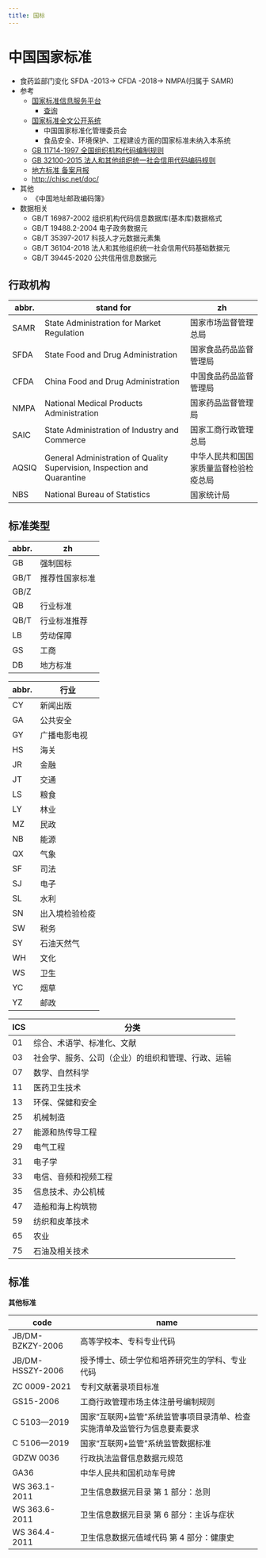 ```yaml
---
title: 国标
---
```


# 中国国家标准

- 食药监部门变化 SFDA -2013-> CFDA -2018-> NMPA(归属于 SAMR)
- 参考
  - [国家标准信息服务平台](http://std.samr.gov.cn/)
    - [查询](http://std.samr.gov.cn/gb/gbQuery)
  - [国家标准全文公开系统](http://www.gb688.cn/bzgk/gb/index)
    - 中国国家标准化管理委员会
    - 食品安全、环境保护、工程建设方面的国家标准未纳入本系统
  - [GB 11714-1997 全国组织机构代码编制规则](https://zh.wikisource.org/wiki/GB_11714-1997_全国组织机构代码编制规则)
  - [GB 32100-2015 法人和其他组织统一社会信用代码编码规则](https://zh.wikisource.org/wiki/GB_32100-2015_法人和其他组织统一社会信用代码编码规则)
  - [地方标准 备案月报](http://std.sacinfo.org.cn/gnocDb/queryInfo?id=D90F358A24DBB8ED3BAD4413047770FC61179F54B87450A826F58E9482824CBB)
  - http://chisc.net/doc/
- 其他
  - 《中国地址邮政编码簿》
- 数据相关
  - GB/T 16987-2002 组织机构代码信息数据库(基本库)数据格式
  - GB/T 19488.2-2004 电子政务数据元
  - GB/T 35397-2017 科技人才元数据元素集
  - GB/T 36104-2018 法人和其他组织统一社会信用代码基础数据元
  - GB/T 39445-2020 公共信用信息数据元

## 行政机构

| abbr. | stand for                                                                | zh                                     |
| ----- | ------------------------------------------------------------------------ | -------------------------------------- |
| SAMR  | State Administration for Market Regulation                               | 国家市场监督管理总局                   |
| SFDA  | State Food and Drug Administration                                       | 国家食品药品监督管理局                 |
| CFDA  | China Food and Drug Administration                                       | 中国食品药品监督管理局                 |
| NMPA  | National Medical Products Administration                                 | 国家药品监督管理局                     |
| SAIC  | State Administration of Industry and Commerce                            | 国家工商行政管理总局                   |
| AQSIQ | General Administration of Quality Supervision, Inspection and Quarantine | 中华人民共和国国家质量监督检验检疫总局 |
| NBS   | National Bureau of Statistics                                            | 国家统计局                             |

## 标准类型

| abbr. | zh             |
| ----- | -------------- |
| GB    | 强制国标       |
| GB/T  | 推荐性国家标准 |
| GB/Z  |                |
| QB    | 行业标准       |
| QB/T  | 行业标准推荐   |
| LB    | 劳动保障       |
| GS    | 工商           |
| DB    | 地方标准       |

| abbr. | 行业           |
| ----- | -------------- |
| CY    | 新闻出版       |
| GA    | 公共安全       |
| GY    | 广播电影电视   |
| HS    | 海关           |
| JR    | 金融           |
| JT    | 交通           |
| LS    | 粮食           |
| LY    | 林业           |
| MZ    | 民政           |
| NB    | 能源           |
| QX    | 气象           |
| SF    | 司法           |
| SJ    | 电子           |
| SL    | 水利           |
| SN    | 出入境检验检疫 |
| SW    | 税务           |
| SY    | 石油天然气     |
| WH    | 文化           |
| WS    | 卫生           |
| YC    | 烟草           |
| YZ    | 邮政           |

| ICS | 分类                                               |
| --- | -------------------------------------------------- |
| 01  | 综合、术语学、标准化、文献                         |
| 03  | 社会学、服务、公司（企业）的组织和管理、行政、运输 |
| 07  | 数学、自然科学                                     |
| 11  | 医药卫生技术                                       |
| 13  | 环保、保健和安全                                   |
| 25  | 机械制造                                           |
| 27  | 能源和热传导工程                                   |
| 29  | 电气工程                                           |
| 31  | 电子学                                             |
| 33  | 电信、音频和视频工程                               |
| 35  | 信息技术、办公机械                                 |
| 47  | 造船和海上构筑物                                   |
| 59  | 纺织和皮革技术                                     |
| 65  | 农业                                               |
| 75  | 石油及相关技术                                     |

## 标准

**其他标准**

| code             | name                                                                      |
| ---------------- | ------------------------------------------------------------------------- |
| JB/DM-BZKZY-2006 | 高等学校本、专科专业代码                                                  |
| JB/DM-HSSZY-2006 | 授予博士、硕士学位和培养研究生的学科、专业代码                            |
| ZC 0009-2021     | 专利文献著录项目标准                                                      |
| GS15-2006        | 工商行政管理市场主体注册号编制规则                                        |
| C 5103—2019      | 国家“互联网+监管”系统监管事项目录清单、检查实施清单及监管行为信息要素要求 |
| C 5106—2019      | 国家“互联网+监管”系统监管数据标准                                         |
| GDZW 0036        | 行政执法监督信息数据元规范                                                |
| GA36             | 中华人民共和国机动车号牌                                                  |
| WS 363.1-2011    | 卫生信息数据元目录 第 1 部分：总则                                        |
| WS 363.6-2011    | 卫生信息数据元目录 第 6 部分：主诉与症状                                  |
| WS 364.4-2011    | 卫生信息数据元值域代码 第 4 部分：健康史                                  |
